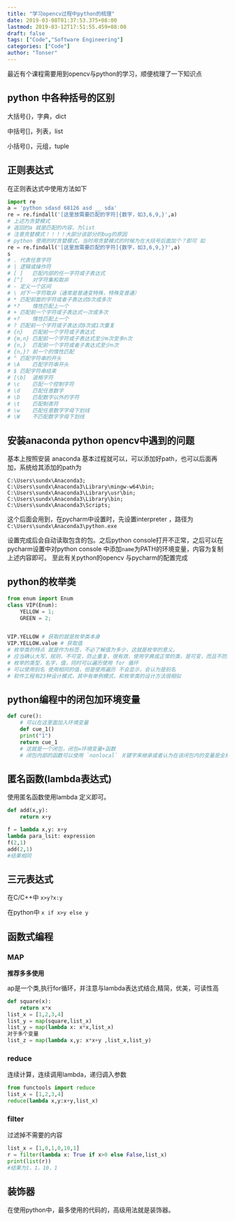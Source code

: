 ```yaml
---
title: "学习opencv过程中python的梳理"
date: 2019-03-08T01:37:53.375+08:00
lastmod: 2019-03-12T17:51:55.459+08:00
draft: false
tags: ["Code","Software Engineering"]
categories: ["Code"]
author: "Tonser"
---
```

最近有个课程需要用到opencv与python的学习，顺便梳理了一下知识点
<!--more-->


## python 中各种括号的区别

大括号{}，字典，dict

中括号[]，列表，list

小括号()，元组，tuple

## 正则表达式
在正则表达式中使用方法如下
```python
import re
a = 'python sdasd 68126 asd __ sda'
re = re.findall('[这里放需要匹配的字符]{数字，如3,6,9,}',a)
# 上述为贪婪模式
# 返回的a 就是匹配的内容，为list
# 注意贪婪模式！！！！大部分该部分的bug的原因
# python 使用的时贪婪模式，当时用贪婪模式的时候为在大括号后面加个？即可 如
re = re.findall('[这里放需要匹配的字符]{数字，如3,6,9,}?',a)
s
# .	代表任意字符
# |	逻辑或操作符
# [ ]	匹配内部的任一字符或子表达式
# [^]	对字符集和取非
# -	定义一个区间
# \	对下一字符取非（通常是普通变特殊，特殊变普通）
# *	匹配前面的字符或者子表达式0次或多次
# *?	惰性匹配上一个
# +	匹配前一个字符或子表达式一次或多次
# +?	惰性匹配上一个
# ?	匹配前一个字符或子表达式0次或1次重复
# {n}	匹配前一个字符或子表达式
# {m,n}	匹配前一个字符或子表达式至少m次至多n次
# {n,}	匹配前一个字符或者子表达式至少n次
# {n,}?	前一个的惰性匹配
# ^	匹配字符串的开头
# \A	匹配字符串开头
# $	匹配字符串结束
# [\b]	退格字符
# \c	匹配一个控制字符
# \d	匹配任意数字
# \D	匹配数字以外的字符
# \t	匹配制表符
# \w	匹配任意数字字母下划线
# \W	不匹配数字字母下划线

```

## 安装anaconda python opencv中遇到的问题
基本上按照安装 anaconda 基本过程就可以，可以添加好path，也可以后面再加，系统给其添加的path为

```
C:\Users\sundx\Anaconda3;
C:\Users\sundx\Anaconda3\Library\mingw-w64\bin;
C:\Users\sundx\Anaconda3\Library\usr\bin;
C:\Users\sundx\Anaconda3\Library\bin;
C:\Users\sundx\Anaconda3\Scripts;
```
这个后面会用到，在pycharm中设置时，先设置interpreter ，路径为` C:\Users\sundx\Anaconda3\python.exe`

设置完成后会自动读取包含的包。之后python console打开不正常，之后可以在pycharm设置中对python console 中添加`name`为PATH的环境变量，内容为复制上述内容即可。
至此有关python的opencv 与pycharm的配置完成

## python的枚举类
```python
from enum import Enum
class VIP(Enum):
    YELLOW = 1;
    GREEN = 2;


VIP.YELLOW # 获取的就是枚举类本身
VIP.YELLOW.value # 获取值
# 枚举类的特点 就是作为标签，不必了解值为多少，这就是枚举的意义。
# 应当确认大写，规则，不可变，防止重复，很有效，使用字典或正常的类，是可变，而且不防止相同的类型
# 枚举的类型，名字，值，同时可以遍历使用 for 循环
# 可以使用别名 使用相同的值，但是使用遍历 不会显示，会认为是别名
# 软件工程有23种设计模式，其中有单例模式，和枚举类的设计方法很相似
```
## python编程中的闭包加环境变量
```python
def cure():
    # 可以在这里面加入环境变量
    def cue_1()
    print("1")
    return cue_1
    # 这就是一个闭包，闭包=环境变量+函数
    # 闭包内部的函数可以使用 `nonlocal` 关键字来继承或者认为在该闭包内的变量是全局 
```

## 匿名函数(lambda表达式)
使用匿名函数使用lambda 定义即可。

```python
def add(x,y):
    return x+y

f = lambda x,y: x+y
lambda para_lsit: expression
f(2,1)
add(2,1)
#结果相同
```
## 三元表达式
在C/C++中 `x>y?x:y`

在python中 `x if x>y else y`
## 函数式编程
### MAP
**推荐多多使用**

ap是一个类,执行for循环，并注意与lambda表达式结合,精简，优美，可读性高
```python
def square(x):
    return x*x
list_x = [1,2,3,4]
list_y = map(square,list_x)
list_y = map(lambda x: x*x,list_x)
对于多个变量
list_z = map(lambda x,y: x*x+y ,list_x,list_y)
```

### reduce
连续计算，连续调用lambda，递归调入参数
```python
from functools import reduce
list_x = [1,2,3,4]
reduce(lambda x,y:x+y,list_x)
```
### filter
过滤掉不需要的内容
```python
list_x = [1,0,1,0,10,1]
r = filter(lambda x: True if x>0 else False,list_x)
print(list(r))
#结果为1，1，10，1
```

## 装饰器
在使用python中，最多使用的代码的，高级用法就是装饰器。